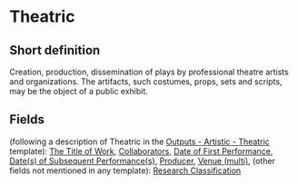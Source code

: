 # Theatric
## Short definition
Creation, production, dissemination of plays by professional theatre artists and organizations. The artifacts, such costumes, props, sets and scripts, may be the object of a public exhibit.
## Fields
(following a description of Theatric in the [Outputs - Artistic - Theatric](../Templates/Outputs%20-%20Artistic%20-%20Theatric.md) template):
[The Title of Work](../Object-Fields/Theatric/The%20Title%20of%20Work.md),
[Collaborators](../Object-Fields/Theatric/Collaborators.md),
[Date of First Performance](../Object-Fields/Theatric/Date%20of%20First%20Performance.md),
[Date(s) of Subsequent Performance(s)](../Object-Fields/Theatric/Date(s)%20of%20Subsequent%20Performance(s).md),
[Producer](../Object-Fields/Theatric/Producer.md),
[Venue (multi)](../Object-Fields/Theatric/Venue%20(multi).md),
(other fields not mentioned in any template):
[Research Classification](../Object-Fields/Theatric/Research%20Classification.md)
